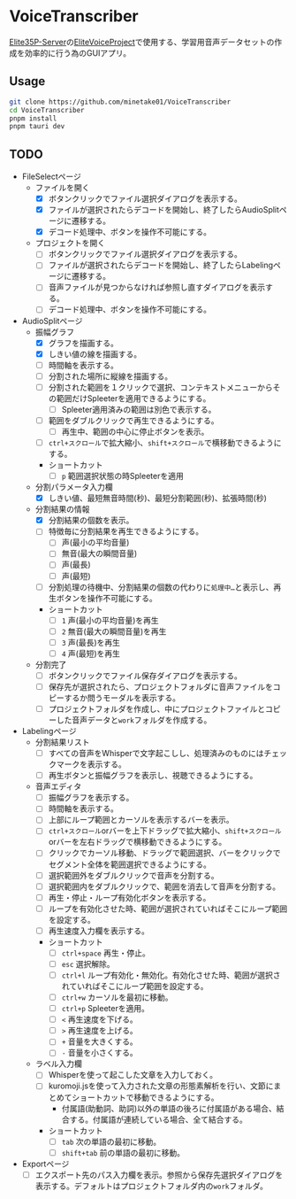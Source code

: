 # VoiceTranscriber
[Elite35P-Server](https://huggingface.co/Elite35P-Server/)の[EliteVoiceProject](https://huggingface.co/datasets/Elite35P-Server/EliteVoiceProject)で使用する、学習用音声データセットの作成を効率的に行う為のGUIアプリ。

## Usage
```bash
git clone https://github.com/minetake01/VoiceTranscriber
cd VoiceTranscriber
pnpm install
pnpm tauri dev
```

## TODO
- FileSelectページ
  - ファイルを開く
    - [x] ボタンクリックでファイル選択ダイアログを表示する。
    - [x] ファイルが選択されたらデコードを開始し、終了したらAudioSplitページに遷移する。
    - [x] デコード処理中、ボタンを操作不可能にする。
  - プロジェクトを開く
    - [ ] ボタンクリックでファイル選択ダイアログを表示する。
    - [ ] ファイルが選択されたらデコードを開始し、終了したらLabelingページに遷移する。
    - [ ] 音声ファイルが見つからなければ参照し直すダイアログを表示する。
    - [ ] デコード処理中、ボタンを操作不可能にする。
- AudioSplitページ
  - 振幅グラフ
    - [x] グラフを描画する。
    - [x] しきい値の線を描画する。
    - [ ] 時間軸を表示する。
    - [ ] 分割された場所に縦線を描画する。
    - [ ] 分割された範囲を１クリックで選択、コンテキストメニューからその範囲だけSpleeterを適用できるようにする。
      - [ ] Spleeter適用済みの範囲は別色で表示する。
    - [ ] 範囲をダブルクリックで再生できるようにする。
      - [ ] 再生中、範囲の中心に停止ボタンを表示。
    - [ ] `ctrl+スクロール`で拡大縮小、`shift+スクロール`で横移動できるようにする。
    - ショートカット
      - [ ] `p` 範囲選択状態の時Spleeterを適用
  - 分割パラメータ入力欄
    - [x] しきい値、最短無音時間(秒)、最短分割範囲(秒)、拡張時間(秒)
  - 分割結果の情報
    - [x] 分割結果の個数を表示。
    - [ ] 特徴毎に分割結果を再生できるようにする。
      - [ ] 声(最小の平均音量)
      - [ ] 無音(最大の瞬間音量)
      - [ ] 声(最長)
      - [ ] 声(最短)
    - [ ] 分割処理の待機中、分割結果の個数の代わりに`処理中…`と表示し、再生ボタンを操作不可能にする。
    - ショートカット
      - [ ] `1` 声(最小の平均音量)を再生
      - [ ] `2` 無音(最大の瞬間音量)を再生
      - [ ] `3` 声(最長)を再生
      - [ ] `4` 声(最短)を再生
  - 分割完了
    - [ ] ボタンクリックでファイル保存ダイアログを表示する。
    - [ ] 保存先が選択されたら、プロジェクトフォルダに音声ファイルをコピーするか問うモーダルを表示する。
    - [ ] プロジェクトフォルダを作成し、中にプロジェクトファイルとコピーした音声データと`work`フォルダを作成する。
- Labelingページ
  - 分割結果リスト
    - [ ] すべての音声をWhisperで文字起こしし、処理済みのものにはチェックマークを表示する。
    - [ ] 再生ボタンと振幅グラフを表示し、視聴できるようにする。
  - 音声エディタ
    - [ ] 振幅グラフを表示する。
    - [ ] 時間軸を表示する。
    - [ ] 上部にループ範囲とカーソルを表示するバーを表示。
    - [ ] `ctrl+スクロール`orバーを上下ドラッグで拡大縮小、`shift+スクロール`orバーを左右ドラッグで横移動できるようにする。
    - [ ] クリックでカーソル移動、ドラッグで範囲選択、バーをクリックでセグメント全体を範囲選択できるようにする。
    - [ ] 選択範囲外をダブルクリックで音声を分割する。
    - [ ] 選択範囲内をダブルクリックで、範囲を消去して音声を分割する。
    - [ ] 再生・停止・ループ有効化ボタンを表示する。
    - [ ] ループを有効化させた時、範囲が選択されていればそこにループ範囲を設定する。
    - [ ] 再生速度入力欄を表示する。
    - ショートカット
      - [ ] `ctrl+space` 再生・停止。
      - [ ] `esc` 選択解除。
      - [ ] `ctrl+l` ループ有効化・無効化。有効化させた時、範囲が選択されていればそこにループ範囲を設定する。
      - [ ] `ctrl+w` カーソルを最初に移動。
      - [ ] `ctrl+p` Spleeterを適用。
      - [ ] `<` 再生速度を下げる。
      - [ ] `>` 再生速度を上げる。
      - [ ] `+` 音量を大きくする。
      - [ ] `-` 音量を小さくする。
  - ラベル入力欄
    - [ ] Whisperを使って起こした文章を入力しておく。
    - [ ] kuromoji.jsを使って入力された文章の形態素解析を行い、文節にまとめてショートカットで移動できるようにする。
      - 付属語(助動詞、助詞)以外の単語の後ろに付属語がある場合、結合する。付属語が連続している場合、全て結合する。
    - ショートカット
      - [ ] `tab` 次の単語の最初に移動。
      - [ ] `shift+tab` 前の単語の最初に移動。
- Exportページ
  - [ ] エクスポート先のパス入力欄を表示。参照から保存先選択ダイアログを表示する。デフォルトはプロジェクトフォルダ内の`work`フォルダ。